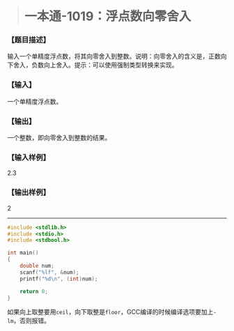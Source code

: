 > # 一本通-1019：浮点数向零舍入

### 【题目描述】

输入一个单精度浮点数，将其向零舍入到整数。说明：向零舍入的含义是，正数向下舍入，负数向上舍入。提示：可以使用强制类型转换来实现。

### 【输入】

一个单精度浮点数。

### 【输出】

一个整数，即向零舍入到整数的结果。

### 【输入样例】

2.3

### 【输出样例】

2

-----

```c
#include <stdlib.h>
#include <stdio.h>
#include <stdbool.h>

int main()
{
	double num;
	scanf("%lf", &num);
	printf("%d\n", (int)num);

	return 0;
}
```

如果向上取整要用`ceil`，向下取整是`floor`，GCC编译的时候编译选项要加上`-lm`，否则报错。